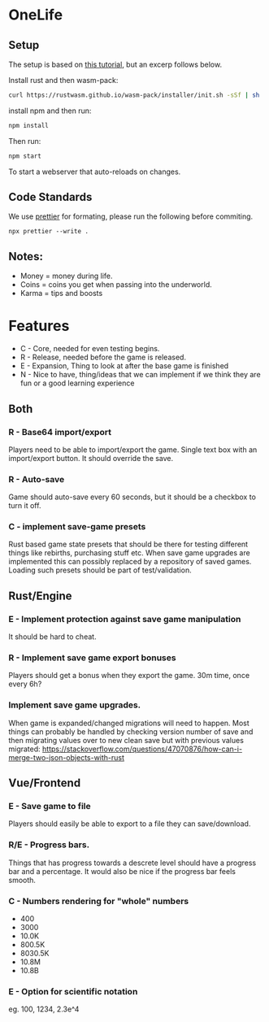 # OneLife

## Setup

The setup is based on [this tutorial](https://rustwasm.github.io/docs/wasm-pack/prerequisites/index.html), but an excerp follows below.

Install rust and then wasm-pack:

```bash
curl https://rustwasm.github.io/wasm-pack/installer/init.sh -sSf | sh
```

install npm and then run:

```bash
npm install
```

Then run:

```bash
npm start
```

To start a webserver that auto-reloads on changes.

## Code Standards

We use [prettier](https://prettier.io/) for formating, please run the following before commiting.

```
npx prettier --write .
```

## Notes:

- Money = money during life.
- Coins = coins you get when passing into the underworld.
- Karma = tips and boosts

# Features

- C - Core, needed for even testing begins.
- R - Release, needed before the game is released.
- E - Expansion, Thing to look at after the base game is finished
- N - Nice to have, thing/ideas that we can implement if we think they are fun or a good learning experience

## Both

### R - Base64 import/export

Players need to be able to import/export the game. Single text box with an import/export button. It should override the save.

### R - Auto-save

Game should auto-save every 60 seconds, but it should be a checkbox to turn it off.

### C - implement save-game presets

Rust based game state presets that should be there for testing different things like rebirths, purchasing stuff etc.
When save game upgrades are implemented this can possibly replaced by a repository of saved games.
Loading such presets should be part of test/validation.

## Rust/Engine

### E - Implement protection against save game manipulation

It should be hard to cheat.

### R - Implement save game export bonuses

Players should get a bonus when they export the game. 30m time, once every 6h?

### Implement save game upgrades.

When game is expanded/changed migrations will need to happen.
Most things can probably be handled by checking version number of save and then migrating values over to new clean save but with previous values migrated:
https://stackoverflow.com/questions/47070876/how-can-i-merge-two-json-objects-with-rust

## Vue/Frontend

### E - Save game to file

Players should easily be able to export to a file they can save/download.

### R/E - Progress bars.

Things that has progress towards a descrete level should have a progress bar and a percentage.
It would also be nice if the progress bar feels smooth.

### C - Numbers rendering for "whole" numbers

- 400
- 3000
- 10.0K
- 800.5K
- 8030.5K
- 10.8M
- 10.8B

### E - Option for scientific notation

eg. 100, 1234, 2.3e^4
